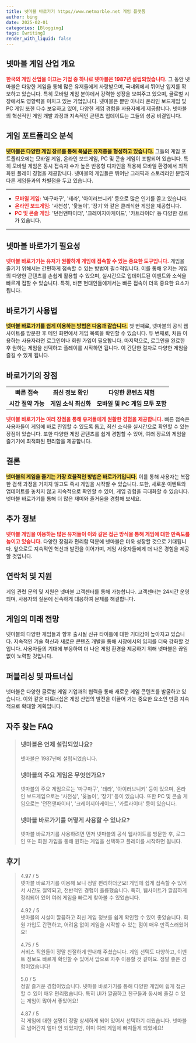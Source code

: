 ```yaml
---
title: 넷마블 바로가기 https//www.netmarble.net 게임 플랫폼
author: bing
date: 2025-02-01
categories: [Blogging]
tags: [writing]
render_with_liquid: false
---
```



<h2 id='넷마블 게임 산업 개요'>넷마블 게임 산업 개요</h2>

<p><b><span style="color: #ee2323;">한국의 게임 산업을 이끄는 기업 중 하나로 넷마블은 1987년 설립되었습니다.</span></b> 그 동안 넷마블은 다양한 게임을 통해 많은 유저들에게 사랑받으며, 국내외에서 뛰어난 입지를 확보하고 있습니다. 특히 모바일 게임 분야에서 강력한 성장을 보여주고 있으며, 글로벌 시장에서도 영향력을 미치고 있는 기업입니다. 넷마블은 뿐만 아니라 온라인 보드게임 및 PC 게임 또한 다수 보유하고 있어, 다양한 게임 경험을 사용자에게 제공합니다. 넷마블의 혁신적인 게임 개발 과정과 지속적인 콘텐츠 업데이트는 그들의 성공 비결입니다.</p>

<h2 id='게임 포트폴리오 분석'>게임 포트폴리오 분석</h2>

<p><b><span style="background-color: #ffe066;">넷마블은 다양한 게임 장르를 통해 폭넓은 유저층을 형성하고 있습니다.</span></b> 그들의 게임 포트폴리오에는 모바일 게임, 온라인 보드게임, PC 및 콘솔 게임이 포함되어 있습니다. 특히 모바일 게임은 동시 접속자 수가 높은 반응형 디자인을 적용해 모바일 환경에서 최적화된 플레이 경험을 제공합니다. 넷마블의 게임들은 뛰어난 그래픽과 스토리라인 분명히 다른 게임들과의 차별점을 두고 있습니다.</p>

<hr />

<ul>
    <li><b><span style="color: #ee2323;">모바일 게임:</span></b> '마구마구', '테라', '아이러브니키' 등으로 많은 인기를 끌고 있습니다.</li>
    <li><b><span style="color: #ee2323;">온라인 보드게임:</span></b> '사천성', '윷놀이', '장기'와 같은 클래식한 게임을 제공합니다.</li>
    <li><b><span style="color: #ee2323;">PC 및 콘솔 게임:</span></b> '던전앤파이터', '크레이지아케이드', '카트라이더' 등 다양한 장르가 있습니다.</li>
</ul>

<hr />

<h2 id='넷마블 바로가기 필요성'>넷마블 바로가기 필요성</h2>

<p><b><span style="color: #ee2323;">넷마블 바로가기는 유저가 원활하게 게임에 접속할 수 있는 중요한 도구입니다.</span></b> 게임을 즐기기 위해서는 간편하게 접속할 수 있는 방법이 필수적입니다. 이를 통해 유저는 게임의 다양한 콘텐츠를 손쉽게 활용할 수 있으며, 실시간으로 업데이트된 이벤트와 소식을 빠르게 접할 수 있습니다. 특히, 바쁜 현대인들에게서는 빠른 접속이 더욱 중요한 요소가 됩니다.</p>

<h2 id='바로가기 사용법'>바로가기 사용법</h2>

<p><b><span style="background-color: #ffe066;">넷마블 바로가기를 쉽게 이용하는 방법은 다음과 같습니다.</span></b> 첫 번째로, 넷마블의 공식 웹사이트를 방문한 후 메인 화면에서 게임 목록을 확인할 수 있습니다. 두 번째로, 처음 이용하는 사용자라면 로그인이나 회원 가입이 필요합니다. 마지막으로, 로그인을 완료한 후 원하는 게임을 선택하고 플레이를 시작하면 됩니다. 이 간단한 절차로 다양한 게임을 즐길 수 있게 됩니다.</p>

<h2 id='바로가기의 장점'>바로가기의 장점</h2>

<table>
    <tr>
        <td style="text-align: center; height: 17px;"><b>빠른 접속</b></td>
        <td style="text-align: center; height: 17px;"><b>최신 정보 확인</b></td>
        <td style="text-align: center; height: 17px;"><b>다양한 콘텐츠 체험</b></td>
    </tr>
    <tr>
        <td style="text-align: center; height: 17px;"><b>시간 절약 가능</b></td>
        <td style="text-align: center; height: 17px;"><b>게임 소식 최신화</b></td>
        <td style="text-align: center; height: 17px;"><b>모바일 및 PC 게임 모두 포함</b></td>
    </tr>
</table>

<p><b><span style="color: #ee2323;">넷마블 바로가기는 여러 장점을 통해 유저들에게 원활한 경험을 제공합니다.</span></b> 빠른 접속은 사용자들이 게임에 바로 진입할 수 있도록 돕고, 최신 소식을 실시간으로 확인할 수 있는 장점이 있습니다. 또한 다양한 게임 콘텐츠를 쉽게 경험할 수 있어, 여러 장르의 게임을 즐기기에 최적화된 편리함을 제공합니다.</p>

<h2 id='결론'>결론</h2>

<p><b><span style="background-color: #ffe066;">넷마블의 게임을 즐기는 가장 효율적인 방법은 바로가기입니다.</span></b> 이를 통해 사용자는 복잡한 검색 과정을 거치지 않고도 즉시 게임을 시작할 수 있습니다. 또한, 새로운 이벤트와 업데이트를 놓치지 않고 지속적으로 확인할 수 있어, 게임 경험을 극대화할 수 있습니다. 넷마블 바로가기를 통해 더 많은 재미와 즐거움을 경험해 보세요.</p>

<h2 id='추가 정보'>추가 정보</h2>

<p><b><span style="color: #ee2323;">넷마블 게임을 이용하는 많은 유저들이 이와 같은 접근 방식을 통해 게임에 대한 만족도를 높이고 있습니다.</span></b> 다양한 장점과 편리함 덕분에 넷마블은 더욱 성장할 것으로 기대됩니다. 앞으로도 지속적인 혁신과 발전을 이어가며, 게임 사용자들에게 더 나은 경험을 제공할 것입니다.</p>

<h2 id='연락처 및 지원'>연락처 및 지원</h2>

<p>게임 관련 문의 및 지원은 넷마블 고객센터를 통해 가능합니다. 고객센터는 24시간 운영되며, 사용자의 질문에 신속하게 대응하여 문제를 해결합니다.</p>

<h2 id='게임의 미래 전망'>게임의 미래 전망</h2>

<p>넷마블의 다양한 게임들과 향후 출시될 신규 타이틀에 대한 기대감이 높아지고 있습니다. 지속적인 기술 혁신과 새로운 콘텐츠 개발을 통해 시장에서의 입지를 더욱 강화할 것입니다. 사용자들의 기대에 부응하여 더 나은 게임 환경을 제공하기 위해 넷마블은 끊임없이 노력할 것입니다.</p>

<h2 id='퍼블리싱 및 파트너십'>퍼블리싱 및 파트너십</h2>

<p>넷마블은 다양한 글로벌 게임 기업과의 협력을 통해 새로운 게임 콘텐츠를 발굴하고 있습니다. 이와 같은 파트너십은 게임 산업의 발전을 이끌어 가는 중요한 요소인 만큼 지속적으로 확대할 계획입니다.</p>


<h2 id='자주_찾는_FAQ'>자주 찾는 FAQ</h2>
<div itemscope="" itemtype="https://schema.org/FAQPage">
<blockquote>
<div itemscope="" itemprop="mainEntity" itemtype="https://schema.org/Question">
<h3 itemprop="name">넷마블은 언제 설립되었나요?</h3>
<div itemscope="" itemprop="acceptedAnswer" itemtype="https://schema.org/Answer">
<span itemprop="text">
<p>넷마블은 1987년에 설립되었습니다.</p>
</span>
</div>
</div>
<div itemscope="" itemprop="mainEntity" itemtype="https://schema.org/Question">
<h3 itemprop="name">넷마블의 주요 게임은 무엇인가요?</h3>
<div itemscope="" itemprop="acceptedAnswer" itemtype="https://schema.org/Answer">
<span itemprop="text">
<p>넷마블의 주요 게임으로는 '마구마구', '테라', '아이러브니키' 등이 있으며, 온라인 보드게임으로는 '사천성', '윷놀이', '장기' 등이 있습니다. 또한 PC 및 콘솔 게임으로는 '던전앤파이터', '크레이지아케이드', '카트라이더' 등이 있습니다.</p>
</span>
</div>
</div>
<div itemscope="" itemprop="mainEntity" itemtype="https://schema.org/Question">
<h3 itemprop="name">넷마블 바로가기를 어떻게 사용할 수 있나요?</h3>
<div itemscope="" itemprop="acceptedAnswer" itemtype="https://schema.org/Answer">
<span itemprop="text">
<p>넷마블 바로가기를 사용하려면 먼저 넷마블의 공식 웹사이트를 방문한 후, 로그인 또는 회원 가입을 통해 원하는 게임을 선택하고 플레이를 시작하면 됩니다.</p>
</span>
</div>
</div>
</blockquote>
</div>
<h2 id='후기'>후기</h2>
<div itemscope itemtype="https://schema.org/Product">
  <blockquote>
  <div itemprop="review" itemscope itemtype="https://schema.org/Review">
      <div itemprop="reviewRating" itemscope itemtype="https://schema.org/Rating"> <span itemprop="ratingValue">4.97</span> / <span itemprop="bestRating">5</span> </div>
      <span itemprop="reviewBody">넷마블 바로가기를 이용해 보니 정말 편리하더군요! 게임에 쉽게 접속할 수 있어서 시간도 절약되고, 전반적인 경험이 훌륭했습니다. 특히, 웹사이트가 깔끔하게 정리되어 있어 여러 게임을 빠르게 찾아볼 수 있었습니다.</span>
  </div>
  <br>
  <div itemprop="review" itemscope itemtype="https://schema.org/Review">
      <div itemprop="reviewRating" itemscope itemtype="https://schema.org/Rating"> <span itemprop="ratingValue">4.92</span> / <span itemprop="bestRating">5</span> </div>
      <span itemprop="reviewBody">넷마블의 시설이 깔끔하고 최신 게임 정보를 쉽게 확인할 수 있어 좋았습니다. 회원 가입도 간편하고, 어려움 없이 게임을 시작할 수 있는 점이 매우 만족스러웠어요!</span>
  </div>
  <br>
  <div itemprop="review" itemscope itemtype="https://schema.org/Review">
      <div itemprop="reviewRating" itemscope itemtype="https://schema.org/Rating"> <span itemprop="ratingValue">4.75</span> / <span itemprop="bestRating">5</span> </div>
      <span itemprop="reviewBody">서비스 직원들이 정말 친절하게 안내해 주셨습니다. 게임 선택도 다양하고, 이벤트 정보도 빠르게 확인할 수 있어서 앞으로 자주 이용할 것 같아요. 정말 좋은 경험이었습니다!</span>
  </div>
  <br>
  <div itemprop="review" itemscope itemtype="https://schema.org/Review">
      <div itemprop="reviewRating" itemscope itemtype="https://schema.org/Rating"> <span itemprop="ratingValue">5.0</span> / <span itemprop="bestRating">5</span> </div>
      <span itemprop="reviewBody">정말 즐거운 경험이었습니다. 넷마블 바로가기를 통해 다양한 게임에 쉽게 접근할 수 있어 매우 편리했습니다. 특히 UI가 깔끔하고 친구들과 동시에 즐길 수 있는 게임이 많아서 좋았어요!</span>
  </div>
  <br>
  <div itemprop="review" itemscope itemtype="https://schema.org/Review">
      <div itemprop="reviewRating" itemscope itemtype="https://schema.org/Rating"> <span itemprop="ratingValue">4.87</span> / <span itemprop="bestRating">5</span> </div>
      <span itemprop="reviewBody">각 게임에 대한 설명이 정말 상세하게 되어 있어서 선택하기 쉬웠습니다. 넷마블로 넘어간지 얼마 안 되었지만, 이미 여러 게임에 빠져들게 되었네요!</span>
  </div>
  <br>
  </blockquote>
</div>
